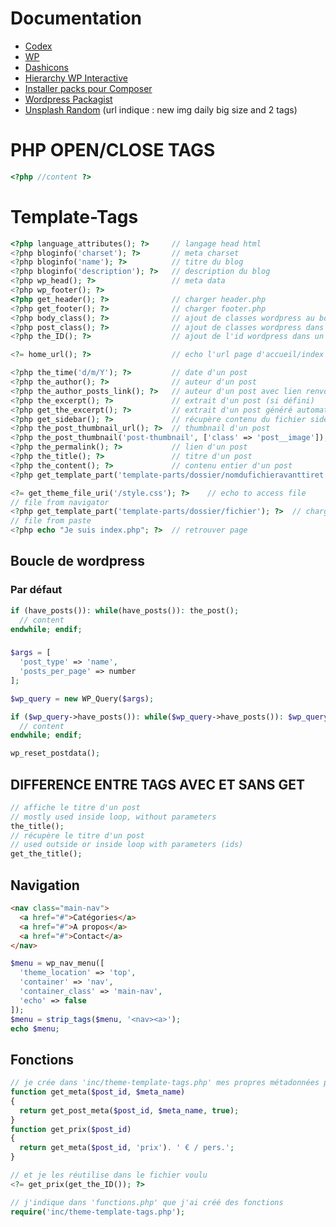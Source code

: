 # Documentation
- [Codex](https://codex.wordpress.org/)
- [WP](https://developer.wordpress.org/reference/)
- [Dashicons](https://developer.wordpress.org/resource/dashicons/#media-video)
- [Hierarchy WP Interactive](https://wphierarchy.com/)
- [Installer packs pour Composer](https://packagist.org/)
- [Wordpress Packagist](https://wpackagist.org/)
- [Unsplash Random](https://source.unsplash.com/daily/1600x900/?nature,water) (url indique : new img daily big size and 2 tags)

# PHP OPEN/CLOSE TAGS
```php
<?php //content ?>
```

# Template-Tags
```php
<?php language_attributes(); ?>     // langage head html
<?php bloginfo('charset'); ?>       // meta charset
<?php bloginfo('name'); ?>          // titre du blog
<?php bloginfo('description'); ?>   // description du blog	
<?php wp_head(); ?>                 // meta data
<?php wp_footer(); ?>
<?php get_header(); ?>              // charger header.php
<?php get_footer(); ?>              // charger footer.php
<?php body_class(); ?>              // ajout de classes wordpress au body pour css/js
<?php post_class(); ?>              // ajout de classes wordpress dans un post
<?php the_ID(); ?>                  // ajout de l'id wordpress dans un post

<?= home_url(); ?>                  // echo l'url page d'accueil/index

<?php the_time('d/m/Y'); ?>         // date d'un post
<?php the_author(); ?>              // auteur d'un post
<?php the_author_posts_link(); ?>   // auteur d'un post avec lien renvoyant vers tous les posts de l'auteur
<?php the_excerpt(); ?>             // extrait d'un post (si défini)
<?php get_the_excerpt(); ?>         // extrait d'un post généré automatiquement si aucun défini et si dans wp loop
<?php get_sidebar(); ?>             // récupère contenu du fichier sidebar.php
<?php the_post_thumbnail_url(); ?>  // thumbnail d'un post
<?php the_post_thumbnail('post-thumbnail', ['class' => 'post__image']); ?> // avec classe
<?php the_permalink(); ?>           // lien d'un post
<?php the_title(); ?>               // titre d'un post
<?php the_content(); ?>             // contenu entier d'un post
<?php get_template_part('template-parts/dossier/nomdufichieravanttiret', 'nomdufichieraprestiret'); ?>       // contenu d'un fichier dans dossier indiqué dans dossier template-parts

<?= get_theme_file_uri('/style.css'); ?>    // echo to access file
// file from navigator
<?php get_template_part('template-parts/dossier/fichier'); ?>  // charger template custom
// file from paste
<?php echo "Je suis index.php"; ?>  // retrouver page
```

## Boucle de wordpress
### Par défaut
```php
if (have_posts()): while(have_posts()): the_post();
  // content
endwhile; endif;
```
###
```php
$args = [
  'post_type' => 'name',
  'posts_per_page' => number
];

$wp_query = new WP_Query($args);

if ($wp_query->have_posts()): while($wp_query->have_posts()): $wp_query->the_post();
  // content
endwhile; endif;

wp_reset_postdata();
```

## DIFFERENCE ENTRE TAGS AVEC ET SANS GET
```php
// affiche le titre d'un post
// mostly used inside loop, without parameters
the_title();
// récupère le titre d'un post
// used outside or inside loop with parameters (ids)
get_the_title();
```

## Navigation
```html
<nav class="main-nav">
  <a href="#">Catégories</a>
  <a href="#">A propos</a>
  <a href="#">Contact</a>
</nav>
```
```php
$menu = wp_nav_menu([
  'theme_location' => 'top',
  'container' => 'nav',
  'container_class' => 'main-nav',
  'echo' => false
]);
$menu = strip_tags($menu, '<nav><a>');
echo $menu;
```

## Fonctions
```php
// je crée dans 'inc/theme-template-tags.php' mes propres métadonnées pour un post
function get_meta($post_id, $meta_name)
{
  return get_post_meta($post_id, $meta_name, true);
}
function get_prix($post_id)
{
  return get_meta($post_id, 'prix'). ' € / pers.';
}
```
```php
// et je les réutilise dans le fichier voulu
<?= get_prix(get_the_ID()); ?>
```
```php
// j'indique dans 'functions.php' que j'ai créé des fonctions
require('inc/theme-template-tags.php');
```
